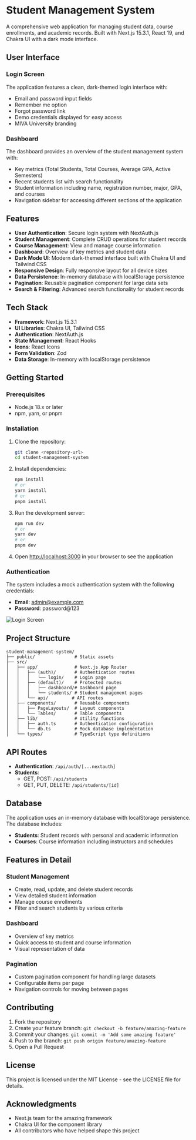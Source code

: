 # Student Management System

A comprehensive web application for managing student data, course enrollments, and academic records. Built with Next.js 15.3.1, React 19, and Chakra UI with a dark mode interface.

## User Interface

### Login Screen
The application features a clean, dark-themed login interface with:
- Email and password input fields
- Remember me option
- Forgot password link
- Demo credentials displayed for easy access
- MIVA University branding

### Dashboard
The dashboard provides an overview of the student management system with:
- Key metrics (Total Students, Total Courses, Average GPA, Active Semesters)
- Recent students list with search functionality
- Student information including name, registration number, major, GPA, and courses
- Navigation sidebar for accessing different sections of the application

## Features

- **User Authentication**: Secure login system with NextAuth.js
- **Student Management**: Complete CRUD operations for student records
- **Course Management**: View and manage course information
- **Dashboard**: Overview of key metrics and student data
- **Dark Mode UI**: Modern dark-themed interface built with Chakra UI and Tailwind CSS
- **Responsive Design**: Fully responsive layout for all device sizes
- **Data Persistence**: In-memory database with localStorage persistence
- **Pagination**: Reusable pagination component for large data sets
- **Search & Filtering**: Advanced search functionality for student records

## Tech Stack

- **Framework**: Next.js 15.3.1
- **UI Libraries**: Chakra UI, Tailwind CSS
- **Authentication**: NextAuth.js
- **State Management**: React Hooks
- **Icons**: React Icons
- **Form Validation**: Zod
- **Data Storage**: In-memory with localStorage persistence

## Getting Started

### Prerequisites

- Node.js 18.x or later
- npm, yarn, or pnpm

### Installation

1. Clone the repository:
   ```bash
   git clone <repository-url>
   cd student-management-system
   ```

2. Install dependencies:
   ```bash
   npm install
   # or
   yarn install
   # or
   pnpm install
   ```

3. Run the development server:
   ```bash
   npm run dev
   # or
   yarn dev
   # or
   pnpm dev
   ```

4. Open [http://localhost:3000](http://localhost:3000) in your browser to see the application

### Authentication

The system includes a mock authentication system with the following credentials:

- **Email**: admin@example.com
- **Password**: password@123

![Login Screen](./public/screenshots/login-screen.png)

## Project Structure

```
student-management-system/
├── public/               # Static assets
├── src/
│   ├── app/              # Next.js App Router
│   │   ├── (auth)/       # Authentication routes
│   │   │   └── login/    # Login page
│   │   ├── (default)/    # Protected routes
│   │   │   ├── dashboard/# Dashboard page
│   │   │   └── students/ # Student management pages
│   │   └── api/         # API routes
│   ├── components/       # Reusable components
│   │   ├── PageLayouts/  # Layout components
│   │   └── Tables/       # Table components
│   ├── lib/              # Utility functions
│   │   ├── auth.ts       # Authentication configuration
│   │   └── db.ts         # Mock database implementation
│   └── types/            # TypeScript type definitions
```

## API Routes

- **Authentication**: `/api/auth/[...nextauth]`
- **Students**: 
  - GET, POST: `/api/students`
  - GET, PUT, DELETE: `/api/students/[id]`

## Database

The application uses an in-memory database with localStorage persistence. The database includes:

- **Students**: Student records with personal and academic information
- **Courses**: Course information including instructors and schedules

## Features in Detail

### Student Management

- Create, read, update, and delete student records
- View detailed student information
- Manage course enrollments
- Filter and search students by various criteria

### Dashboard

- Overview of key metrics
- Quick access to student and course information
- Visual representation of data

### Pagination

- Custom pagination component for handling large datasets
- Configurable items per page
- Navigation controls for moving between pages

## Contributing

1. Fork the repository
2. Create your feature branch: `git checkout -b feature/amazing-feature`
3. Commit your changes: `git commit -m 'Add some amazing feature'`
4. Push to the branch: `git push origin feature/amazing-feature`
5. Open a Pull Request

## License

This project is licensed under the MIT License - see the LICENSE file for details.

## Acknowledgments

- Next.js team for the amazing framework
- Chakra UI for the component library
- All contributors who have helped shape this project
